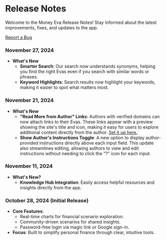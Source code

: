 # Release Notes

Welcome to the Money Eva Release Notes! Stay informed about the latest improvements, fixes, and updates to the app.

[Report a Bug](mailto:support@moneyeva.com)

### November 27, 2024

- **What's New**
    - **Smarter Search**: Our search now understands synonyms, helping you find the right Evas even if you search with similar words or phrases.
    - **Keyword Highlights**: Search results now highlight your keywords, making it easier to spot what matters most.


### November 21, 2024

- **What's New**
    - **"Read More from Author" Links**: Authors with verified domains can now attach links to their Evas. These links appear with a preview showing the site's title and icon, making it easy for users to explore additional content directly from the author. [Set it up here.](../guides/read-more-from-author-link.md)
    - **Show Author's Instructions Toggle**: A new option to display author-provided instructions directly above each input field. This update also streamlines editing, allowing authors to view and edit instructions without needing to click the "?" icon for each input.


### November 11, 2024
- **What's New?**
    - **Knowledge Hub Integration**: Easily access helpful resources and insights directly from the app.


### October 28, 2024 (Initial Release)
- **Core Features**:
    - Real-time charts for financial scenario exploration.
    - Community-driven scenarios for shared insights.
    - Password-free login via magic link or Google sign-in.
- **Focus**: Built to simplify personal finance through clear, intuitive tools.
